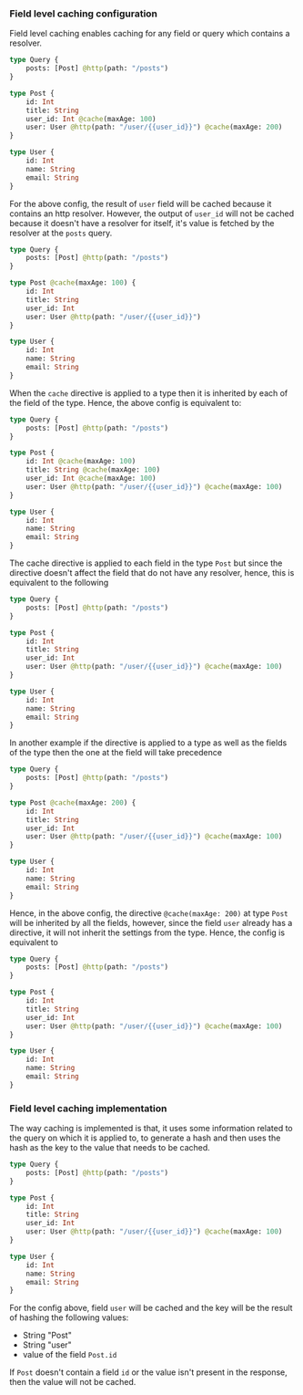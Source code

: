 ### Field level caching configuration

Field level caching enables caching for any field or query
which contains a resolver.

```graphql
type Query {
    posts: [Post] @http(path: "/posts")
}

type Post {
    id: Int
    title: String
    user_id: Int @cache(maxAge: 100)
    user: User @http(path: "/user/{{user_id}}") @cache(maxAge: 200)
}

type User {
    id: Int
    name: String
    email: String
}
```

For the above config, the result of `user` field will be cached because it contains an http resolver. However, the output of `user_id` will not be cached because it doesn't have a resolver for itself, it's value is fetched by the resolver at the `posts` query.

```graphql
type Query {
    posts: [Post] @http(path: "/posts")
}

type Post @cache(maxAge: 100) {
    id: Int
    title: String
    user_id: Int
    user: User @http(path: "/user/{{user_id}}")
}

type User {
    id: Int
    name: String
    email: String
}
```

When the `cache` directive is applied to a type then it is inherited by each of the field of the type. Hence, the above config is equivalent to:

```graphql
type Query {
    posts: [Post] @http(path: "/posts")
}

type Post {
    id: Int @cache(maxAge: 100)
    title: String @cache(maxAge: 100)
    user_id: Int @cache(maxAge: 100)
    user: User @http(path: "/user/{{user_id}}") @cache(maxAge: 100)
}

type User {
    id: Int
    name: String
    email: String
}
```

The cache directive is applied to each field in the type `Post` but since the directive doesn't affect the field that do not have any resolver, hence, this is equivalent to the following

```graphql
type Query {
    posts: [Post] @http(path: "/posts")
}

type Post {
    id: Int
    title: String
    user_id: Int
    user: User @http(path: "/user/{{user_id}}") @cache(maxAge: 100)
}

type User {
    id: Int
    name: String
    email: String
}
```

In another example if the directive is applied to a type as well as the fields of the type then the one at the field will take precedence

```graphql
type Query {
    posts: [Post] @http(path: "/posts")
}

type Post @cache(maxAge: 200) {
    id: Int
    title: String
    user_id: Int
    user: User @http(path: "/user/{{user_id}}") @cache(maxAge: 100)
}

type User {
    id: Int
    name: String
    email: String
}
```

Hence, in the above config, the directive `@cache(maxAge: 200)` at type `Post` will be inherited by all the fields, however, since the field `user` already has a directive, it will not inherit the settings from the type. Hence, the config is equivalent to

```graphql
type Query {
    posts: [Post] @http(path: "/posts")
}

type Post {
    id: Int
    title: String
    user_id: Int
    user: User @http(path: "/user/{{user_id}}") @cache(maxAge: 100)
}

type User {
    id: Int
    name: String
    email: String
}
```

### Field level caching implementation

The way caching is implemented is that, it uses some information related to the query on which it is applied to, to generate a hash and then uses the hash as the key to the value that needs to be cached.

```graphql
type Query {
    posts: [Post] @http(path: "/posts")
}

type Post {
    id: Int
    title: String
    user_id: Int
    user: User @http(path: "/user/{{user_id}}") @cache(maxAge: 100)
}

type User {
    id: Int
    name: String
    email: String
}
```

For the config above, field `user` will be cached and the key will be the result of hashing the following values:
* String "Post"
* String "user"
* value of the field `Post.id`

If `Post` doesn't contain a field `id` or the value isn't present in the response, then the value will not be cached.